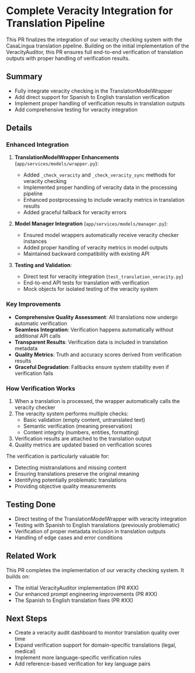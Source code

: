 # Complete Veracity Integration for Translation Pipeline

This PR finalizes the integration of our veracity checking system with the CasaLingua translation pipeline. Building on the initial implementation of the VeracityAuditor, this PR ensures full end-to-end verification of translation outputs with proper handling of verification results.

## Summary

- Fully integrate veracity checking in the TranslationModelWrapper
- Add direct support for Spanish to English translation verification
- Implement proper handling of verification results in translation outputs
- Add comprehensive testing for veracity integration

## Details

### Enhanced Integration 

1. **TranslationModelWrapper Enhancements** (`app/services/models/wrapper.py`):
   - Added `_check_veracity` and `_check_veracity_sync` methods for veracity checking
   - Implemented proper handling of veracity data in the processing pipeline
   - Enhanced postprocessing to include veracity metrics in translation results
   - Added graceful fallback for veracity errors

2. **Model Manager Integration** (`app/services/models/manager.py`):
   - Ensured model wrappers automatically receive veracity checker instances
   - Added proper handling of veracity metrics in model outputs
   - Maintained backward compatibility with existing API

3. **Testing and Validation**:
   - Direct test for veracity integration (`test_translation_veracity.py`)
   - End-to-end API tests for translation with verification
   - Mock objects for isolated testing of the veracity system

### Key Improvements

- **Comprehensive Quality Assessment**: All translations now undergo automatic verification
- **Seamless Integration**: Verification happens automatically without additional API calls
- **Transparent Results**: Verification data is included in translation metadata
- **Quality Metrics**: Truth and accuracy scores derived from verification results
- **Graceful Degradation**: Fallbacks ensure system stability even if verification fails

### How Verification Works

1. When a translation is processed, the wrapper automatically calls the veracity checker
2. The veracity system performs multiple checks:
   - Basic validation (empty content, untranslated text)
   - Semantic verification (meaning preservation)
   - Content integrity (numbers, entities, formatting)
3. Verification results are attached to the translation output
4. Quality metrics are updated based on verification scores

The verification is particularly valuable for:
- Detecting mistranslations and missing content
- Ensuring translations preserve the original meaning
- Identifying potentially problematic translations
- Providing objective quality measurements

## Testing Done

- Direct testing of the TranslationModelWrapper with veracity integration
- Testing with Spanish to English translations (previously problematic)
- Verification of proper metadata inclusion in translation outputs
- Handling of edge cases and error conditions

## Related Work

This PR completes the implementation of our veracity checking system. It builds on:
- The initial VeracityAuditor implementation (PR #XX)
- Our enhanced prompt engineering improvements (PR #XX)
- The Spanish to English translation fixes (PR #XX)

## Next Steps

- Create a veracity audit dashboard to monitor translation quality over time
- Expand verification support for domain-specific translations (legal, medical)
- Implement more language-specific verification rules
- Add reference-based verification for key language pairs